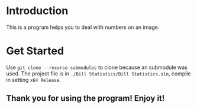 # Introduction
This is a program helps you to deal with numbers on an image.
# Get Started
Use `git clone --recurse-submodules` to clone because an submodule was used.
The project file is in `./Bill Statistics/Bill Statistics.sln`, compile in setting `x64 Release`.

## Thank you for using the program! Enjoy it!